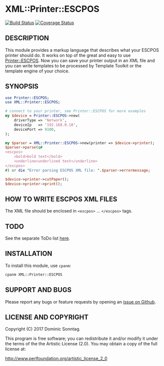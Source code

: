 # XML::Printer::ESCPOS

[![Build Status](https://travis-ci.org/sonntagd/XML-Printer-ESCPOS.svg?branch=master)](https://travis-ci.org/sonntagd/XML-Printer-ESCPOS) [![Coverage Status](https://coveralls.io/repos/github/sonntagd/XML-Printer-ESCPOS/badge.svg?branch=master)](https://coveralls.io/github/sonntagd/XML-Printer-ESCPOS?branch=master)


## DESCRIPTION

This module provides a markup language that describes what your ESCPOS printer should do. It works on top of the great and easy to use [Printer::ESCPOS](https://metacpan.org/pod/Printer::ESCPOS). Now you can save your printer output in an XML file and you can write templates to be processed by Template Toolkit or the template engine of your choice.

## SYNOPSIS

```perl
use Printer::ESCPOS;
use XML::Printer::ESCPOS;

# connect to your printer, see Printer::ESCPOS for more examples
my $device = Printer::ESCPOS->new(
    driverType => 'Network',
    deviceIp   => '192.168.0.10',
    devicePort => 9100,
);

my $parser = XML::Printer::ESCPOS->new(printer => $device->printer);
$parser->parse(q#
<escpos>
    <bold>bold text</bold>
    <underline>underlined text</underline>
</escpos>
#) or die "Error parsing ESCPOS XML file: ".$parser->errormessage;

$device->printer->cutPaper();
$device->printer->print();
```

## HOW TO WRITE ESCPOS XML FILES

The XML file should be enclosed in `<escpos>` ... `</escpos>` tags.


## TODO

See the separate ToDo list [here](TODO.md).

## INSTALLATION

To install this module, use `cpanm`:

```bash
cpanm XML::Printer::ESCPOS
```

## SUPPORT AND BUGS

Please report any bugs or feature requests by opening an [issue on Github](https://github.com/sonntagd/XML-Printer-ESCPOS/issues).

## LICENSE AND COPYRIGHT

Copyright (C) 2017 Dominic Sonntag.

This program is free software; you can redistribute it and/or modify it
under the terms of the the Artistic License (2.0). You may obtain a
copy of the full license at:

http://www.perlfoundation.org/artistic_license_2_0